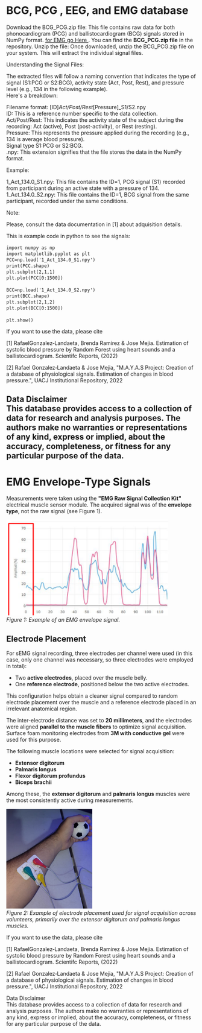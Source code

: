 # BCG, PCG , EEG, and EMG database
<!---  a database of BCG and PCG signals             -->
<!---  bcg biomedical signal database             -->
<!---  fcg biomedical signal database             
<!---
PCG, BCG raw data. 
The files contain the signals of phonocardiogram, ballistocardiogram, in numpy format.
Details of the adquisition in [1].

The signal are stored in **BCG_PCG.zip** file containing raw phonocardiogram (PCG) and ballistocardiogram (BCG) signals in NumPy format 
please search for file **BCG_PCG.zip** in the repository
unzip in your system. 
For example of use for the files called 1_Act_134.0_S1.npy and 1_Act_134.0_S1.npy 
- 1_Act_134.0_S1.npy contains the PCG
- 1_Act_134.0_S2.npy contains the BCG

  
134 is the pressure of the first person in activity

-Act activity
-Post post activity
-Rest rest
-------------------------------------
-->
Download the BCG_PCG.zip file: This file contains raw data for both phonocardiogram (PCG) and ballistocardiogram (BCG) signals stored in NumPy format. [for EMG go Here ](#emg-envelope-type-signals). You can find the **BCG_PCG.zip file** in the  repository.
Unzip the file: Once downloaded, unzip the BCG_PCG.zip file on your system. This will extract the individual signal files.  
  
Understanding the Signal Files:
  
The extracted files will follow a naming convention that indicates the type of signal (S1:PCG or S2:BCG), activity state (Act, Post, Rest), and pressure level (e.g., 134 in the following example).   
Here's a breakdown:  
  
Filename format: [ID]_Act/Post/Rest_[Pressure]_S1/S2.npy  
ID: This is a reference number specific to the data collection.  
Act/Post/Rest: This indicates the activity state of the subject during the recording: Act (active), Post (post-activity), or Rest (resting).  
Pressure: This represents the pressure applied during the recording (e.g., 134 is average blood pressure).  
Signal type S1:PCG or S2:BCG.  
.npy: This extension signifies that the file stores the data in the NumPy format.  
  
Example:  
  
1_Act_134.0_S1.npy: This file contains the ID=1, PCG signal (S1) recorded from participant during an active state with a pressure of 134.  
1_Act_134.0_S2.npy: This file contains the ID=1, BCG signal from the same participant, recorded under the same conditions.  
  
Note:  

Please, consult the data documentation in [1] about adquisition details.  



This is example code in python to see the signals:

```
import numpy as np
import matplotlib.pyplot as plt
PCC=np.load('1_Act_134.0_S1.npy')
print(PCC.shape)
plt.subplot(2,1,1)
plt.plot(PCC[0:1500])

BCC=np.load('1_Act_134.0_S2.npy')
print(BCC.shape)
plt.subplot(2,1,2)
plt.plot(BCC[0:1500])

plt.show()
```


If you want to use the data, please cite

[1] RafaelGonzalez‑Landaeta, Brenda Ramirez & Jose Mejia. Estimation of systolic blood pressure by Random Forest using heart sounds and a ballistocardiogram. Scientifc Reports, (2022) 

[2] Rafael Gonzalez‑Landaeta & Jose Mejia, "M.A.Y.A.S Project: Creation of a database of physiological signals. Estimation of changes in blood pressure.", UACJ Institutional Repository, 2022
  
  
Data Disclaimer  
This database provides access to a collection of data for research and analysis purposes. The authors make no warranties or representations of any kind, express or implied, about the accuracy, completeness, or fitness for any particular purpose of the data.
-----------------------------------

# EMG Envelope-Type Signals

Measurements were taken using the **"EMG Raw Signal Collection Kit"** electrical muscle sensor module. The acquired signal was of the **envelope type**, not the raw signal (see Figure 1).

![EMG Envelope Signal Example](images/emg2.png)  
*Figure 1: Example of an EMG envelope signal.*

## Electrode Placement

For sEMG signal recording, three electrodes per channel were used (in this case, only one channel was necessary, so three electrodes were employed in total):  
- Two **active electrodes**, placed over the muscle belly.  
- One **reference electrode**, positioned below the two active electrodes.

This configuration helps obtain a cleaner signal compared to random electrode placement over the muscle and a reference electrode placed in an irrelevant anatomical region.

The inter-electrode distance was set to **20 millimeters**, and the electrodes were aligned **parallel to the muscle fibers** to optimize signal acquisition. Surface foam monitoring electrodes from **3M with conductive gel** were used for this purpose.

The following muscle locations were selected for signal acquisition:
- **Extensor digitorum**
- **Palmaris longus**
- **Flexor digitorum profundus**
- **Biceps brachii**

Among these, the **extensor digitorum** and **palmaris longus** muscles were the most consistently active during measurements.

![Electrode Placement Example](images/emg1.png)  
*Figure 2: Example of electrode placement used for signal acquisition across volunteers, primarily over the extensor digitorum and palmaris longus muscles.*

If you want to use the data, please cite

[1] RafaelGonzalez‑Landaeta, Brenda Ramirez & Jose Mejia. Estimation of systolic blood pressure by Random Forest using heart sounds and a ballistocardiogram. Scientifc Reports, (2022) 

[2] Rafael Gonzalez‑Landaeta & Jose Mejia, "M.A.Y.A.S Project: Creation of a database of physiological signals. Estimation of changes in blood pressure.", UACJ Institutional Repository, 2022
  
  
Data Disclaimer  
This database provides access to a collection of data for research and analysis purposes. The authors make no warranties or representations of any kind, express or implied, about the accuracy, completeness, or fitness for any particular purpose of the data.
